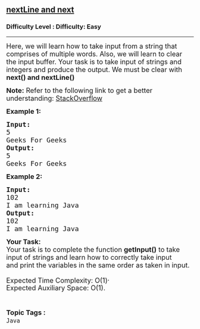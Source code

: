 <h2><a href="https://www.geeksforgeeks.org/problems/nextline-and-next/1?page=1&category=Java&difficulty=Easy&sortBy=submissions">nextLine and next</a></h2><h3>Difficulty Level : Difficulty: Easy</h3><hr><div class="problems_problem_content__Xm_eO"><p><span style="font-size: 18px;">Here, we will learn how to take input from a string that comprises of multiple words. Also, we will learn to clear the input buffer. Your task is to take input of strings and integers and produce the output. We must be clear with <strong>next() and nextLine()</strong></span></p>
<p><span style="font-size: 18px;"><strong>Note:</strong> Refer to the following link to get a better understanding: <a href="https://stackoverflow.com/questions/4058912/scanner-doesnt-read-whole-sentence">StackOverflow</a></span></p>
<p><strong style="font-size: 18px; font-family: -apple-system, BlinkMacSystemFont, 'Segoe UI', Roboto, Oxygen, Ubuntu, Cantarell, 'Open Sans', 'Helvetica Neue', sans-serif;">Example 1:</strong></p>
<pre><span style="font-size: 18px;"><strong>Input:</strong><br>5<br>Geeks For Geeks<br></span><span style="font-size: 18px;"><strong>Output:</strong><br>5<br>Geeks For Geeks</span></pre>
<p><strong style="font-size: 18px; font-family: -apple-system, BlinkMacSystemFont, 'Segoe UI', Roboto, Oxygen, Ubuntu, Cantarell, 'Open Sans', 'Helvetica Neue', sans-serif;">Example 2:</strong></p>
<pre><span style="font-size: 18px;"><strong>Input:</strong><br>102<br>I am learning Java<br></span><span style="font-size: 18px;"><strong>Output:</strong><br>102<br>I am learning Java</span></pre>
<p><span style="font-size: 18px;"><strong>Your Task:</strong><br>Your task is to complete the function&nbsp;<strong>getInput()</strong>&nbsp;to take input of strings and learn how to correctly take input and&nbsp;</span><span style="font-size: 18px; font-family: -apple-system, BlinkMacSystemFont, 'Segoe UI', Roboto, Oxygen, Ubuntu, Cantarell, 'Open Sans', 'Helvetica Neue', sans-serif;">print the variables in the same order as taken in input</span><span style="font-size: 18px; font-family: -apple-system, BlinkMacSystemFont, 'Segoe UI', Roboto, Oxygen, Ubuntu, Cantarell, 'Open Sans', 'Helvetica Neue', sans-serif;">.</span></p>
<p><span style="font-size: 18px;">Expected Time Complexity: O(1</span><span style="font-size: 18px; font-family: -apple-system, BlinkMacSystemFont, 'Segoe UI', Roboto, Oxygen, Ubuntu, Cantarell, 'Open Sans', 'Helvetica Neue', sans-serif;">)</span><span style="vertical-align: super; font-size: 18px; font-family: -apple-system, BlinkMacSystemFont, 'Segoe UI', Roboto, Oxygen, Ubuntu, Cantarell, 'Open Sans', 'Helvetica Neue', sans-serif;">.<br></span><span style="font-size: 18px;">Expected Auxiliary Space: O(1).</span></p></div><br><p><span style=font-size:18px><strong>Topic Tags : </strong><br><code>Java</code>&nbsp;